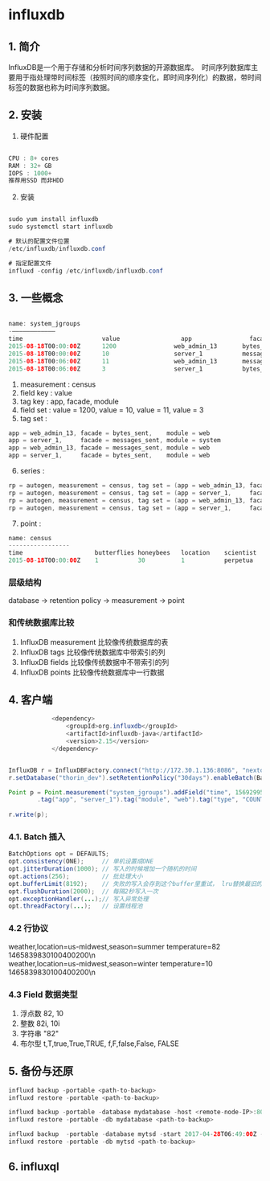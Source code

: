 # influxdb

## 1. 简介
InfluxDB是一个用于存储和分析时间序列数据的开源数据库。　时间序列数据库主要用于指处理带时间标签（按照时间的顺序变化，即时间序列化）的数据，带时间标签的数据也称为时间序列数据。

## 2. 安装
1. 硬件配置
```java  

CPU : 8+ cores
RAM : 32+ GB
IOPS : 1000+  
推荐用SSD 而非HDD

```

2. 安装
```java  

sudo yum install influxdb
sudo systemctl start influxdb

# 默认的配置文件位置
/etc/influxdb/influxdb.conf

# 指定配置文件
influxd -config /etc/influxdb/influxdb.conf

```

## 3. 一些概念

```java  

name: system_jgroups
-————————————
time                      value                 app                facade                module
2015-08-18T00:00:00Z      1200                web_admin_13       bytes_sent              web
2015-08-18T00:00:00Z      10                  server_1           messages_sent           system
2015-08-18T00:06:00Z      11                  web_admin_13       messages_sent           web
2015-08-18T00:06:00Z      3                   server_1           bytes_sent              web

```

1. measurement : census
2. field key : value
3. tag key : app, facade, module
4. field set : value = 1200, value = 10, value = 11, value = 3
5. tag set :   
```java  
app = web_admin_13, facade = bytes_sent,    module = web  
app = server_1,     facade = messages_sent, module = system  
app = web_admin_13, facade = messages_sent, module = web  
app = server_1,     facade = bytes_sent,    module = web  
```

6. series :   
```java  
rp = autogen, measurement = census, tag set = (app = web_admin_13, facade = bytes_sent,    module = web)  
rp = autogen, measurement = census, tag set = (app = server_1,     facade = messages_sent, module = system)  
rp = autogen, measurement = census, tag set = (app = web_admin_13, facade = messages_sent, module = web)  
rp = autogen, measurement = census, tag set = (app = server_1,     facade = bytes_sent,    module = web)  
```

7. point :  
```java  
name: census
-----------------
time                    butterflies honeybees   location    scientist
2015-08-18T00:00:00Z    1           30          1           perpetua
```

### 层级结构
database -> retention policy -> measurement -> point

### 和传统数据库比较
1. InfluxDB measurement 比较像传统数据库的表
2. InfluxDB tags 比较像传统数据库中带索引的列
3. InfluxDB fields 比较像传统数据中不带索引的列
4. InfluxDB points 比较像传统数据库中一行数据

## 4. 客户端

```java  
            <dependency>
                <groupId>org.influxdb</groupId>
                <artifactId>influxdb-java</artifactId>
                <version>2.15</version>
            </dependency>
```

```java  

InfluxDB r = InfluxDBFactory.connect("http://172.30.1.136:8086", "nextop", "nextop");
r.setDatabase("thorin_dev").setRetentionPolicy("30days").enableBatch(BatchOptions.DEFAULTS).enableGzip();

Point p = Point.measurement("system_jgroups").addField("time", 1569299564814L).addField("value", 1024).addField("avg", 0.234d)
		.tag("app", "server_1").tag("module", "web").tag("type", "COUNTER")).tag("facade", "BYTES_SENT").build();
		
r.write(p);
```

### 4.1. Batch 插入

```java  
BatchOptions opt = DEFAULTS;
opt.consistency(ONE);     // 单机设置成ONE
opt.jitterDuration(1000); // 写入的时候增加一个随机的时间
opt.actions(256);         // 批处理大小
opt.bufferLimit(8192);    // 失败的写入会存到这个buffer里重试， lru替换最旧的数据 
opt.flushDuration(2000);  // 每隔2秒写入一次
opt.exceptionHandler(...);// 写入异常处理
opt.threadFactory(...);   // 设置线程池
```

### 4.2 行协议
weather,location=us-midwest,season=summer temperature=82 1465839830100400200\n  
weather,location=us-midwest,season=winter temperature=10 1465839830100400200\n  

### 4.3 Field 数据类型
1. 浮点数   82,  10
2. 整数     82i, 10i
3. 字符串   "82"
4. 布尔型   t,T,true,True,TRUE, f,F,false,False, FALSE

## 5. 备份与还原

```java  
influxd backup -portable <path-to-backup>
influxd restore -portable <path-to-backup>

influxd backup -portable -database mydatabase -host <remote-node-IP>:8088 <path-to-backup>
influxd restore -portable -db mydatabase <path-to-backup>

influxd backup  -portable -database mytsd -start 2017-04-28T06:49:00Z -end 2017-04-28T06:50:00Z <path-to-backup>
influxd restore -portable -db mytsd <path-to-backup>
```

## 6. influxql